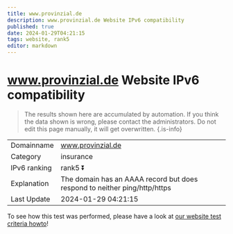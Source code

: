 ```yaml
---
title: www.provinzial.de
description: www.provinzial.de Website IPv6 compatibility
published: true
date: 2024-01-29T04:21:15
tags: website, rank5
editor: markdown
---
```


# www.provinzial.de Website IPv6 compatibility

> The results shown here are accumulated by automation. If you think the data shown is wrong, please contact the administrators. 
> Do not edit this page manually, it will get overwritten.
{.is-info}


|   |   |
| - | - |
| Domainname | www.provinzial.de
| Category | insurance |
| IPv6 ranking | rank5 :arrow_double_down: |
| Explanation | The domain has an AAAA record but does respond to neither ping/http/https |
| Last Update | 2024-01-29 04:21:15 |

To see how this test was performed, please have a look at [our website test criteria howto](/howto/testcriteria/website)!

